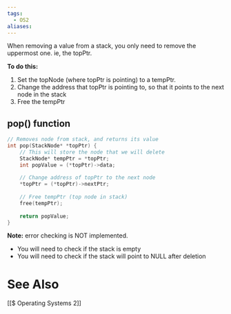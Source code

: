 ```yaml
---
tags:
  - OS2
aliases:
---
```


When removing a value from a stack, you only need to remove the uppermost one. ie, the topPtr.

**To do this:**
1. Set the topNode (where topPtr is pointing) to a tempPtr.
2. Change the address that topPtr is pointing to, so that it points to the next node in the stack
3. Free the tempPtr

## pop() function
```c showlinenumbers
// Removes node from stack, and returns its value
int pop(StackNode* *topPtr) {
	// This will store the node that we will delete
	StackNode* tempPtr = *topPtr;
	int popValue = (*topPtr)->data;
	
	// Change address of topPtr to the next node
	*topPtr = (*topPtr)->nextPtr;
	
	// Free tempPtr (top node in stack)
	free(tempPtr);
	
	return popValue;
}
```
**Note:** error checking is NOT implemented.
- You will need to check if the stack is empty
- You will need to check if the stack will point to NULL after deletion

# See Also
[[$ Operating Systems 2]]